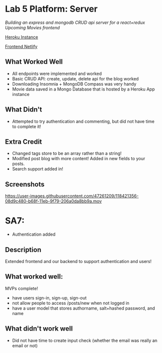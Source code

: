 # Lab 5 Platform: Server

*Building an express and mongodb CRUD api server for a react+redux Upcoming Movies frontend*

[Heroku Instance](https://upcoming-movies-lit.herokuapp.com/)


[Frontend Netlify](https://distracted-kilby-e585fa.netlify.app/)

## What Worked Well

- All endpoints were implemented and worked 
- Basic CRUD API: create, update, delete api for the blog worked 
- Downloading Insomnia + MongoDB Compass was very handy
- Movie data saved in a Mongo Database that is hosted by a Heroku App instance

## What Didn't
- Attempted to try authentication and commenting, but did not have time to complete it! 

## Extra Credit
- Changed tags store to be an array rather than a string!
- Modified post blog with more content! Added in new fields to your posts.
- Search support added in! 

## Screenshots

https://user-images.githubusercontent.com/47261209/118421356-08d9c480-b68f-11eb-9f79-206a0da8bb9a.mov


# SA7: 
- Authentication added

## Description 
Extended frontend and our backend to support authentication and users!

## What worked well: 
MVPs complete!
- have users sign-in, sign-up, sign-out
- not allow people to access /posts/new when not logged in
- have a user model that stores authorname, salt+hashed password, and name

## What didn't work well
- Did not have time to create input check (whether the email was really an email or not) 
